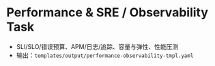 # Performance & SRE / Observability Task

- SLI/SLO/错误预算、APM/日志/追踪、容量与弹性、性能压测
- 输出：`templates/output/performance-observability-tmpl.yaml`
